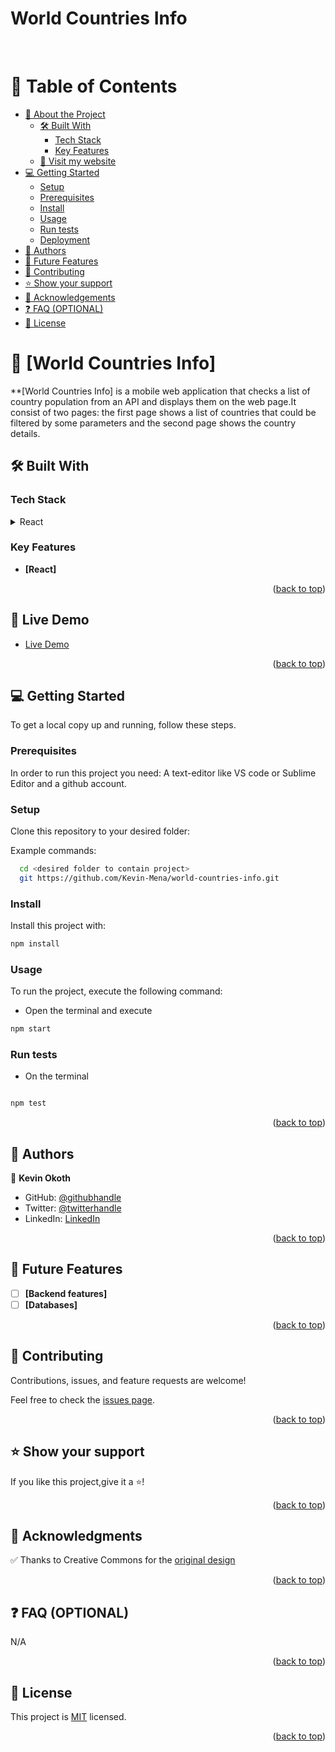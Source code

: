 # World Countries Info

<a name="readme-top"></a>

<div align="center">
  
  <br/>
</h3>

</div>

<!-- TABLE OF CONTENTS -->

# 📗 Table of Contents

- [📖 About the Project](#about-project)
  - [🛠 Built With](#built-with)
    - [Tech Stack](#tech-stack)
    - [Key Features](#key-features)
  - [🚀 Visit my website](https://kevin-mena.github.io/Personal-Portfolio-Website/)
- [💻 Getting Started](#getting-started)
  - [Setup](#setup)
  - [Prerequisites](#prerequisites)
  - [Install](#install)
  - [Usage](#usage)
  - [Run tests](#run-tests)
  - [Deployment](#triangular_flag_on_post-deployment)
- [👥 Authors](#authors)
- [🔭 Future Features](#future-features)
- [🤝 Contributing](#contributing)
- [⭐️ Show your support](#support)
- [🙏 Acknowledgements](#acknowledgements)
- [❓ FAQ (OPTIONAL)](#faq)
- [📝 License](#license)

# 📖 [World Countries Info] <a name="about-project"></a>

\*\*[World Countries Info] is a mobile web application that checks a list of country population from an API and displays them on the web page.It consist of two pages: the first page shows a list of countries that could be filtered by some parameters and the second page shows the country details.

## 🛠 Built With <a name="built-with"></a>

### Tech Stack <a name="tech-stack"></a>

<details>
  <summary>React</summary>
</details>

### Key Features <a name="key-features"></a>

- **[React]**

<p align="right">(<a href="#readme-top">back to top</a>)</p>

## 🚀 Live Demo <a name="live-demo" ></a>

- [Live Demo](https://worldcountries-info.netlify.app/)


<p align="right">(<a href="#readme-top">back to top</a>)</p>


## 💻 Getting Started <a name="getting-started"></a>

To get a local copy up and running, follow these steps.

### Prerequisites

In order to run this project you need:
A text-editor like VS code or Sublime Editor and a github account.

### Setup

Clone this repository to your desired folder:

Example commands:

```sh
  cd <desired folder to contain project>
  git https://github.com/Kevin-Mena/world-countries-info.git

```

### Install

Install this project with:

```sh
npm install
```

### Usage

To run the project, execute the following command:

- Open the terminal and execute

```sh
npm start
```

### Run tests

- On the terminal

```sh

npm test
```

<p align="right">(<a href="#readme-top">back to top</a>)</p>

## 👥 Authors <a name="authors"></a>

👤 **Kevin Okoth**

- GitHub: [@githubhandle](https://github.com/Kevin-Mena)
- Twitter: [@twitterhandle](https://twitter.com/Fmenawende)
- LinkedIn: [LinkedIn](https://www.linkedin.com/in/kevin-okoth-19407119b/)

<p align="right">(<a href="#readme-top">back to top</a>)</p>

## 🔭 Future Features <a name="future-features"></a>

- [ ] **[Backend features]**
- [ ] **[Databases]**

<p align="right">(<a href="#readme-top">back to top</a>)</p>

## 🤝 Contributing <a name="contributing"></a>

Contributions, issues, and feature requests are welcome!

Feel free to check the [issues page](https://github.com/Kevin-Mena/world-countries-info/issues).

<p align="right">(<a href="#readme-top">back to top</a>)</p>

## ⭐️ Show your support <a name="support"></a>

If you like this project,give it a ⭐️!

<p align="right">(<a href="#readme-top">back to top</a>)</p>

## 🙏 Acknowledgments <a name="acknowledgements"></a>

✅ Thanks to Creative Commons for the [original design](<https://www.behance.net/gallery/31579789/Ballhead-App-(Free-PSDs)>)

<p align="right">(<a href="#readme-top">back to top</a>)</p>

## ❓ FAQ (OPTIONAL) <a name="faq"></a>

N/A

<p align="right">(<a href="#readme-top">back to top</a>)</p>

## 📝 License <a name="license"></a>

This project is [MIT](./MIT.md) licensed.

<p align="right">(<a href="#readme-top">back to top</a>)</p>
